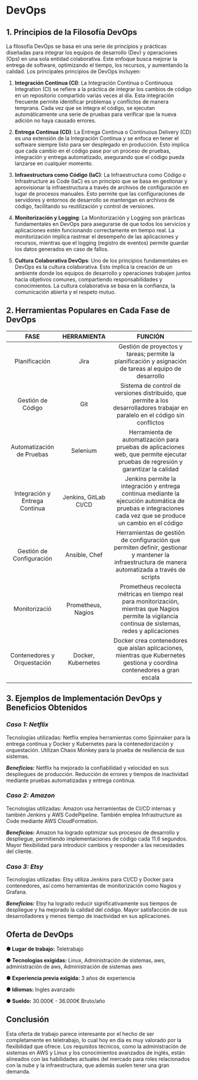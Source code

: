 # DevOps
## 1. Principios de la Filosofía DevOps
La filosofía DevOps se basa en una serie de principios y prácticas diseñadas para integrar los equipos de desarrollo (Dev) y operaciones (Ops) en una sola entidad colaborativa. Este enfoque busca mejorar la entrega de software, optimizando el tiempo, los recursos, y aumentando la calidad. Los principales principios de DevOps incluyen:

1. **Integración Continua (CI)**:
La Integración Continua o Continuous Integration (CI) se refiere a la práctica de integrar los cambios de código en un repositorio compartido varias veces al día. Esta integración frecuente permite identificar problemas y conflictos de manera temprana. Cada vez que se integra el código, se ejecutan automáticamente una serie de pruebas para verificar que la nueva adición no haya causado errores.

2. **Entrega Continua (CD)**:
La Entrega Continua o Continuous Delivery (CD) es una extensión de la Integración Continua y se enfoca en tener el software siempre listo para ser desplegado en producción. Esto implica que cada cambio en el código pase por un proceso de pruebas, integración y entrega automatizado, asegurando que el código pueda lanzarse en cualquier momento.

3. **Infraestructura como Código (IaC)**:
La Infraestructura como Código o Infrastructure as Code (IaC) es un principio que se basa en gestionar y aprovisionar la infraestructura a través de archivos de configuración en lugar de procesos manuales. Esto permite que las configuraciones de servidores y entornos de desarrollo se mantengan en archivos de código, facilitando su reutilización y control de versiones.

4. **Monitorización y Logging**:
La Monitorización y Logging son prácticas fundamentales en DevOps para asegurarse de que todos los servicios y aplicaciones estén funcionando correctamente en tiempo real. La monitorización implica rastrear el desempeño de las aplicaciones y recursos, mientras que el logging (registro de eventos) permite guardar los datos generados en caso de fallos.

5. **Cultura Colaborativa DevOps**:
Uno de los principios fundamentales en DevOps es la cultura colaborativa. Esto implica la creación de un ambiente donde los equipos de desarrollo y operaciones trabajen juntos hacia objetivos comunes, compartiendo responsabilidades y conocimientos. La cultura colaborativa se basa en la confianza, la comunicación abierta y el respeto mutuo.

## 2. Herramientas Populares en Cada Fase de DevOps

| **FASE** | HERRAMIENTA | **FUNCIÓN** |
| :-: | :-: | :-: |
| Planificación | Jira | Gestión de proyectos y tareas; permite la planificación y asignación de tareas al equipo de desarrollo |
| Gestión de Código | Git | Sistema de control de versiones distribuido, que permite a los desarrolladores trabajar en paralelo en el código sin conflictos |
| Automatización de Pruebas | Selenium | Herramienta de automatización para pruebas de aplicaciones web, que permite ejecutar pruebas de regresión y garantizar la calidad |
| Integración y Entrega Continua | Jenkins, GitLab CI/CD | Jenkins permite la integración y entrega continua mediante la ejecución automática de pruebas e integraciones cada vez que se produce un cambio en el código |
| Gestión de Configuración | Ansible, Chef | Herramientas de gestión de configuración que permiten definir, gestionar y mantener la infraestructura de manera automatizada a través de scripts |
| Monitorizació | Prometheus, Nagios | Prometheus recolecta métricas en tiempo real para monitorización, mientras que Nagios permite la vigilancia continua de sistemas, redes y aplicaciones |
| Contenedores y Orquestación | Docker, Kubernetes | Docker crea contenedores que aislan aplicaciones, mientras que Kubernetes gestiona y coordina contenedores a gran escala |


## **3. Ejemplos de Implementación DevOps y Beneficios Obtenidos**
### *Caso 1: Netflix*

Tecnologías utilizadas: Netflix emplea herramientas como Spinnaker para la entrega continua y Docker y Kubernetes para la contenedorización y orquestación. Utilizan Chaos Monkey para la prueba de resiliencia de sus sistemas.

***Beneficios:***
Netflix ha mejorado la confiabilidad y velocidad en sus despliegues de producción.
Reducción de errores y tiempos de inactividad mediante pruebas automatizadas y entrega continua.

### *Caso 2: Amazon*

Tecnologías utilizadas: Amazon usa herramientas de CI/CD internas y también Jenkins y AWS CodePipeline. También emplea Infrastructure as Code mediante AWS CloudFormation.

***Beneficios:***
Amazon ha logrado optimizar sus procesos de desarrollo y despliegue, permitiendo implementaciones de código cada 11.6 segundos.
Mayor flexibilidad para introducir cambios y responder a las necesidades del cliente.

### *Caso 3: Etsy*

Tecnologías utilizadas: Etsy utiliza Jenkins para CI/CD y Docker para contenedores, así como herramientas de monitorización como Nagios y Grafana.

***Beneficios:***
Etsy ha logrado reducir significativamente sus tiempos de despliegue y ha mejorado la calidad del código.
Mayor satisfacción de sus desarrolladores y menos tiempo de inactividad en sus aplicaciones.

## Oferta de DevOps

**●	Lugar de trabajo:** Teletrabajo

**●	Tecnologías exigidas:** Linux, Administración de sistemas, aws, administración de aws, Administración de sistemas aws

**●	Experiencia previa exigida:** 3 años de experiencia

**●	Idiomas:** Ingles avanzado

**●	Sueldo:** 30.000€ - 36.000€ Bruto/año

## Conclusión

Esta oferta de trabajo parece interesante por el hecho de ser completamente en teletrabajo, lo cual hoy en día es muy valorado por la flexibilidad que ofrece. Los requisitos técnicos, como la administración de sistemas en AWS y Linux y los conocimientos avanzados de inglés, están alineados con las habilidades actuales del mercado para roles relacionados con la nube y la infraestructura, que además suelen tener una gran demanda.


